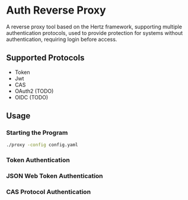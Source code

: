 # Auth Reverse Proxy

A reverse proxy tool based on the Hertz framework, supporting multiple authentication protocols, used to provide protection for systems without authentication, requiring login before access.

## Supported Protocols
- Token
- Jwt
- CAS
- OAuth2 (TODO)
- OIDC (TODO)

## Usage

### Starting the Program

```bash
./proxy -config config.yaml
```

### Token Authentication

### JSON Web Token Authentication

### CAS Protocol Authentication
